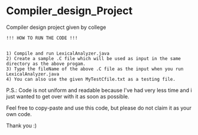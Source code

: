 # Compiler_design_Project
Compiler design project given by college
~~~~~~~~~~~~~~~~~~~~~~~~~~~
!!! HOW TO RUN THE CODE !!!


1) Compile and run LexicalAnalyzer.java
2) Create a sample .C file which will be used as input in the same directory as the above progam.
3) Type the fileName of the above .C file as the input when you run LexicalAnalyzer.java
4) You can also use the given MyTestCfile.txt as a testing file.
~~~~~~~~~~~~~~~~~~~~~~~~~~~
P.S.: Code is not uniform and readable because I've had very less time and i just wanted to get over with it as soon as possible.

Feel free to copy-paste and use this code, but please do not claim it as your own code.

Thank you :)
